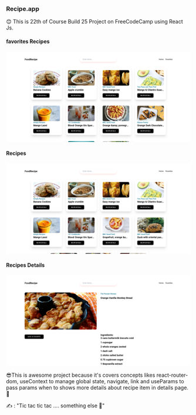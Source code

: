 ### Recipe.app

😊 This is 22th of Course Build 25 Project on FreeCodeCamp using React Js.

#### favorites Recipes

![cover image 3](src/img/cover_image3.png)

#### Recipes

![cover image 1](src/img/cover_image1.png)

#### Recipes Details

![cover image 2](src/img/cover_image2.png)

😎This is awesome project because it's covers concepts likes react-router-dom, useContext to manage global state, navigate, link and useParams to pass params when to shows more details about recipe item in details page. 🙏

✍ : "Tic tac tic tac .... something else 🍵"
